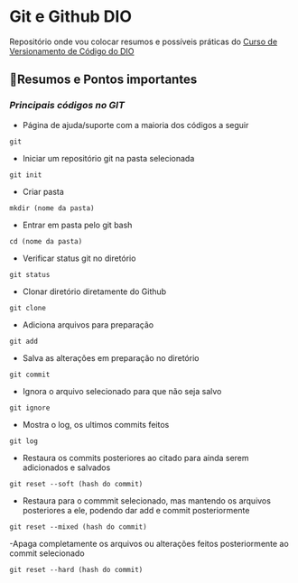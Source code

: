 
# Git e Github DIO

Repositório onde vou colocar resumos e possíveis práticas do [Curso de Versionamento de Código do DIO](https://www.dio.me)

## 🤖Resumos e Pontos importantes
### *Principais códigos no GIT*
- Página de ajuda/suporte com a maioria dos códigos a seguir
```
git
```
- Iniciar um repositório git na pasta selecionada
```
git init
```
- Criar pasta
```
mkdir (nome da pasta)
```
- Entrar em pasta pelo git bash
```
cd (nome da pasta)
```
- Verificar status git no diretório
```
git status
```
- Clonar diretório diretamente do Github
```
git clone
```
- Adiciona arquivos para preparação
```
git add
```
- Salva as alterações em preparação no diretório
```
git commit
```
- Ignora o arquivo selecionado para que não seja salvo
```
git ignore
```
- Mostra o log, os ultimos commits feitos
```
git log
```
- Restaura os commits posteriores ao citado para ainda serem adicionados e salvados
```
git reset --soft (hash do commit)
```
- Restaura para o commmit selecionado, mas mantendo os arquivos posteriores a ele, podendo dar add e commit posteriormente
```
git reset --mixed (hash do commit)
```
-Apaga completamente os arquivos ou alterações feitos posteriormente ao commit selecionado
```
git reset --hard (hash do commit)
```
